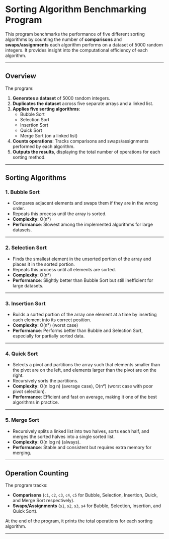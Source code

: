 # Sorting Algorithm Benchmarking Program

This program benchmarks the performance of five different sorting algorithms by counting the number of **comparisons** and **swaps/assignments** each algorithm performs on a dataset of 5000 random integers. It provides insight into the computational efficiency of each algorithm.

---

## **Overview**

The program:
1. **Generates a dataset** of 5000 random integers.
2. **Duplicates the dataset** across five separate arrays and a linked list.
3. **Applies five sorting algorithms**:
   - Bubble Sort
   - Selection Sort
   - Insertion Sort
   - Quick Sort
   - Merge Sort (on a linked list)
4. **Counts operations**: Tracks comparisons and swaps/assignments performed by each algorithm.
5. **Outputs the results**, displaying the total number of operations for each sorting method.

---

## **Sorting Algorithms**

### 1. **Bubble Sort**
- Compares adjacent elements and swaps them if they are in the wrong order.
- Repeats this process until the array is sorted.
- **Complexity**: O(n²)
- **Performance**: Slowest among the implemented algorithms for large datasets.

---

### 2. **Selection Sort**
- Finds the smallest element in the unsorted portion of the array and places it in the sorted portion.
- Repeats this process until all elements are sorted.
- **Complexity**: O(n²)
- **Performance**: Slightly better than Bubble Sort but still inefficient for large datasets.

---

### 3. **Insertion Sort**
- Builds a sorted portion of the array one element at a time by inserting each element into its correct position.
- **Complexity**: O(n²) (worst case)
- **Performance**: Performs better than Bubble and Selection Sort, especially for partially sorted data.

---

### 4. **Quick Sort**
- Selects a pivot and partitions the array such that elements smaller than the pivot are on the left, and elements larger than the pivot are on the right.
- Recursively sorts the partitions.
- **Complexity**: O(n log n) (average case), O(n²) (worst case with poor pivot selection).
- **Performance**: Efficient and fast on average, making it one of the best algorithms in practice.

---

### 5. **Merge Sort**
- Recursively splits a linked list into two halves, sorts each half, and merges the sorted halves into a single sorted list.
- **Complexity**: O(n log n) (always).
- **Performance**: Stable and consistent but requires extra memory for merging.

---

## **Operation Counting**

The program tracks:
- **Comparisons** (`c1`, `c2`, `c3`, `c4`, `c5` for Bubble, Selection, Insertion, Quick, and Merge Sort respectively).
- **Swaps/Assignments** (`s1`, `s2`, `s3`, `s4` for Bubble, Selection, Insertion, and Quick Sort).

At the end of the program, it prints the total operations for each sorting algorithm.

---
